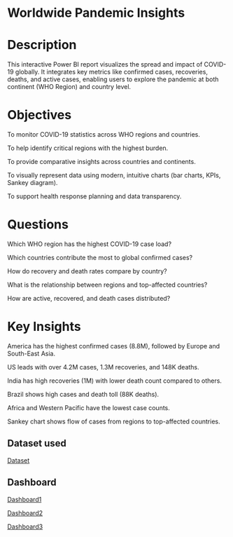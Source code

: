 # Worldwide Pandemic Insights

# Description
This interactive Power BI report visualizes the spread and impact of COVID-19 globally. It integrates key metrics like confirmed cases, recoveries, deaths, and active cases, enabling users to explore the pandemic at both continent (WHO Region) and country level.

# Objectives
To monitor COVID-19 statistics across WHO regions and countries.

To help identify critical regions with the highest burden.

To provide comparative insights across countries and continents.

To visually represent data using modern, intuitive charts (bar charts, KPIs, Sankey diagram).

To support health response planning and data transparency.

# Questions
Which WHO region has the highest COVID-19 case load?

Which countries contribute the most to global confirmed cases?

How do recovery and death rates compare by country?

What is the relationship between regions and top-affected countries?

How are active, recovered, and death cases distributed?

# Key Insights
America has the highest confirmed cases (8.8M), followed by Europe and South-East Asia.

US leads with over 4.2M cases, 1.3M recoveries, and 148K deaths.

India has high recoveries (1M) with lower death count compared to others.

Brazil shows high cases and death toll (88K deaths).

Africa and Western Pacific have the lowest case counts.

Sankey chart shows flow of cases from regions to top-affected countries.

## Dataset used
[Dataset](https://github.com/Priti8570/CovidAnalysisDashoard/blob/main/Covid%20Dataset.csv)


## Dashboard
[Dashboard1](https://github.com/Priti8570/CovidAnalysisDashoard/blob/main/Screenshot%202025-06-07%20225711.png)

[Dashboard2](https://github.com/Priti8570/CovidAnalysisDashoard/blob/main/Screenshot%202025-06-07%20225724.png)

[Dashboard3](https://github.com/Priti8570/CovidAnalysisDashoard/blob/main/Screenshot%202025-06-07%20231616.png)
